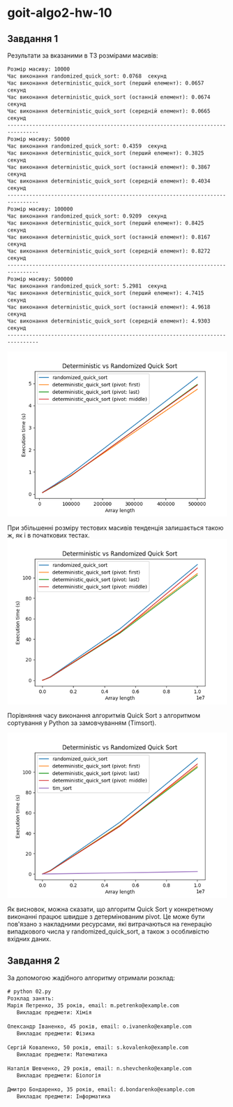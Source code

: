 # goit-algo2-hw-10

## Завдання 1

Результати за вказаними в ТЗ розмірами масивів:

```log
Розмір масиву: 10000
Час виконання randomized_quick_sort: 0.0768  секунд
Час виконання deterministic_quick_sort (перший елемент): 0.0657  секунд
Час виконання deterministic_quick_sort (останній елемент): 0.0674  секунд
Час виконання deterministic_quick_sort (середній елемент): 0.0665  секунд
--------------------------------------------------------------------------------
Розмір масиву: 50000
Час виконання randomized_quick_sort: 0.4359  секунд
Час виконання deterministic_quick_sort (перший елемент): 0.3825  секунд
Час виконання deterministic_quick_sort (останній елемент): 0.3867  секунд
Час виконання deterministic_quick_sort (середній елемент): 0.4034  секунд
--------------------------------------------------------------------------------
Розмір масиву: 100000
Час виконання randomized_quick_sort: 0.9209  секунд
Час виконання deterministic_quick_sort (перший елемент): 0.8425  секунд
Час виконання deterministic_quick_sort (останній елемент): 0.8167  секунд
Час виконання deterministic_quick_sort (середній елемент): 0.8272  секунд
--------------------------------------------------------------------------------
Розмір масиву: 500000
Час виконання randomized_quick_sort: 5.2981  секунд
Час виконання deterministic_quick_sort (перший елемент): 4.7415  секунд
Час виконання deterministic_quick_sort (останній елемент): 4.9618  секунд
Час виконання deterministic_quick_sort (середній елемент): 4.9303  секунд
--------------------------------------------------------------------------------
```

![alt text](./img/qs1.png)

При збільшенні розміру тестових масивів тенденція залишається такою ж, як і в початкових тестах.
![alt text](./img/qs4.png)

Порівняння часу виконання алгоритмів Quick Sort з алгоритмом сортування у Python за замовчуванням (Timsort).

![alt text](./img/qs5.png)

Як висновок, можна сказати, що алгоритм Quick Sort у конкретному виконанні працює швидше з детермінованим pivot. Це може бути пов'язано з накладними ресурсами, які витрачаються на генерацію випадкового числа у randomized_quick_sort, а також з особливістю вхідних даних.

## Завдання 2

За допомогою жадібного алгоритму отримали розклад:

```log
# python 02.py 
Розклад занять:
Марія Петренко, 35 років, email: m.petrenko@example.com
   Викладає предмети: Хімія

Олександр Іваненко, 45 років, email: o.ivanenko@example.com
   Викладає предмети: Фізика

Сергій Коваленко, 50 років, email: s.kovalenko@example.com
   Викладає предмети: Математика

Наталія Шевченко, 29 років, email: n.shevchenko@example.com
   Викладає предмети: Біологія

Дмитро Бондаренко, 35 років, email: d.bondarenko@example.com
   Викладає предмети: Інформатика

```
